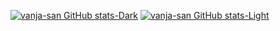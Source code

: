[![vanja-san GitHub stats-Dark](https://github-readme-stats.vercel.app/api?username=vanja-san&show_icons=true&theme=dark#gh-dark-mode-only)](https://github.com/anuraghazra/github-readme-stats#gh-dark-mode-only)
[![vanja-san GitHub stats-Light](https://github-readme-stats.vercel.app/api?username=vanja-san&show_icons=true&theme=default#gh-light-mode-only)](https://github.com/anuraghazra/github-readme-stats#gh-light-mode-only)


